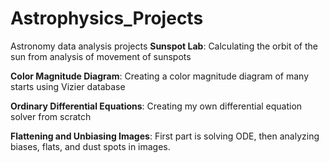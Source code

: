 # Astrophysics_Projects
Astronomy data analysis projects
**Sunspot Lab**: Calculating the orbit of the sun from analysis of movement of sunspots

**Color Magnitude Diagram**: Creating a color magnitude diagram of many starts using Vizier database

**Ordinary Differential Equations**: Creating my own differential equation solver from scratch

**Flattening and Unbiasing Images**: First part is solving ODE, then analyzing biases, flats, and dust spots in images.
